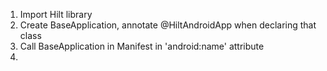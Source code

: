 

1. Import Hilt library
2. Create BaseApplication, annotate @HiltAndroidApp when declaring that class
3. Call BaseApplication in Manifest in 'android:name' attribute
4. 